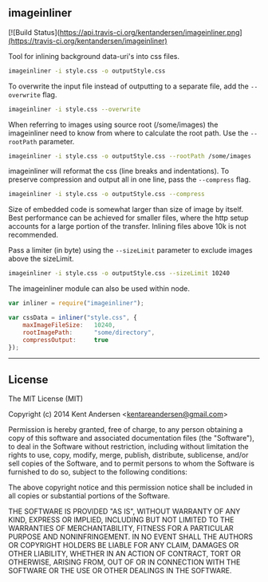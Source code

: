 ## imageinliner

[![Build Status](https://api.travis-ci.org/kentandersen/imageinliner.png](https://travis-ci.org/kentandersen/imageinliner)

Tool for inlining background data-uri's into css files.


```bash
imageinliner -i style.css -o outputStyle.css
```

To overwrite the input file instead of outputting to a separate file, add the `--overwrite` flag.

```bash
imageinliner -i style.css --overwrite
```

When referring to images using source root (/some/images) the imageinliner need to know from where to calculate the root path. Use the `--rootPath` parameter.

```bash
imageinliner -i style.css -o outputStyle.css --rootPath /some/images
```

imageinliner will reformat the css (line breaks and indentations). To preserve compression and output all in one line, pass the `--compress` flag.

```bash
imageinliner -i style.css -o outputStyle.css --compress
```

Size of embedded code is somewhat larger than size of image by itself. Best performance can be achieved for smaller files, where the http setup accounts for a large portion of the transfer. Inlining files above 10k is not recommended.

Pass a limiter (in byte) using the `--sizeLimit` parameter to exclude images above the sizeLimit.

```bash
imageinliner -i style.css -o outputStyle.css --sizeLimit 10240
```

The imageinliner module can also be used within node.

```javascript
var inliner = require("imageinliner");

var cssData = inliner("style.css", {
    maxImageFileSize:   10240,
    rootImagePath:      "some/directory",
    compressOutput:     true
});
```


---

## License

The MIT License (MIT)

Copyright (c) 2014 Kent Andersen &lt;kentareandersen@gmail.com&gt;

Permission is hereby granted, free of charge, to any person obtaining a copy
of this software and associated documentation files (the "Software"), to deal
in the Software without restriction, including without limitation the rights
to use, copy, modify, merge, publish, distribute, sublicense, and/or sell
copies of the Software, and to permit persons to whom the Software is
furnished to do so, subject to the following conditions:

The above copyright notice and this permission notice shall be included in
all copies or substantial portions of the Software.

THE SOFTWARE IS PROVIDED "AS IS", WITHOUT WARRANTY OF ANY KIND, EXPRESS OR
IMPLIED, INCLUDING BUT NOT LIMITED TO THE WARRANTIES OF MERCHANTABILITY,
FITNESS FOR A PARTICULAR PURPOSE AND NONINFRINGEMENT. IN NO EVENT SHALL THE
AUTHORS OR COPYRIGHT HOLDERS BE LIABLE FOR ANY CLAIM, DAMAGES OR OTHER
LIABILITY, WHETHER IN AN ACTION OF CONTRACT, TORT OR OTHERWISE, ARISING FROM,
OUT OF OR IN CONNECTION WITH THE SOFTWARE OR THE USE OR OTHER DEALINGS IN
THE SOFTWARE.
